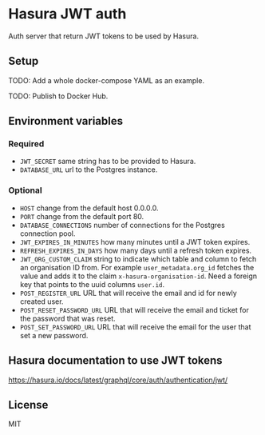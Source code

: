 # Hasura JWT auth

Auth server that return JWT tokens to be used by Hasura.

## Setup

TODO: Add a whole docker-compose YAML as an example.

TODO: Publish to Docker Hub.

## Environment variables

### Required

* `JWT_SECRET` same string has to be provided to Hasura.
* `DATABASE_URL` url to the Postgres instance.

### Optional

* `HOST` change from the default host 0.0.0.0.
* `PORT` change from the default port 80.
* `DATABASE_CONNECTIONS` number of connections for the Postgres connection pool.
* `JWT_EXPIRES_IN_MINUTES` how many minutes until a JWT token expires.
* `REFRESH_EXPIRES_IN_DAYS` how many days until a refresh token expires.
* `JWT_ORG_CUSTOM_CLAIM` string to indicate which table and column to fetch an organisation ID from.
For example `user_metadata.org_id` fetches the value and adds it to the claim `x-hasura-organisation-id`.
Need a foreign key that points to the uuid columns `user.id`.
* `POST_REGISTER_URL` URL that will receive the email and id for newly created user.
* `POST_RESET_PASSWORD_URL` URL that will receive the email and ticket for the password that was reset.
* `POST_SET_PASSWORD_URL` URL that will receive the email for the user that set a new password.

## Hasura documentation to use JWT tokens

https://hasura.io/docs/latest/graphql/core/auth/authentication/jwt/

## License

MIT
